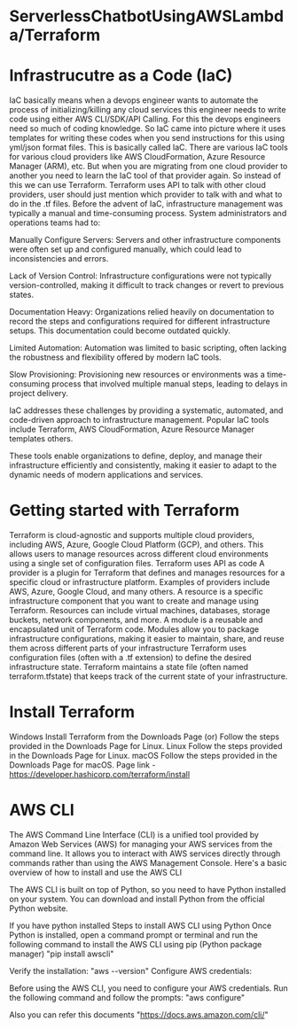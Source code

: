 # ServerlessChatbotUsingAWSLambda/Terraform


# Infrastrucutre as a Code (IaC)
IaC basically means when a devops engineer wants to automate the process of initializing/killing any cloud services this engineer needs to write code using either AWS CLI/SDK/API Calling. For this the devops engineers need so much of coding knowledge. So IaC came into picture where it uses templates for writing these codes when you send instructions for this using yml/json format files. This is basically called IaC.
There are various IaC tools for various cloud providers like AWS CloudFormation, Azure Resource Manager (ARM), etc. But when you are migrating from one cloud provider to another you need to learn the IaC tool of that provider again. So instead of this we can use Terraform. Terraform uses API to talk with other cloud providers, user should just mention which provider to talk with and what to do in the .tf files. 
Before the advent of IaC, infrastructure management was typically a manual and time-consuming process. System administrators and operations teams had to:

Manually Configure Servers: Servers and other infrastructure components were often set up and configured manually, which could lead to inconsistencies and errors.

Lack of Version Control: Infrastructure configurations were not typically version-controlled, making it difficult to track changes or revert to previous states.

Documentation Heavy: Organizations relied heavily on documentation to record the steps and configurations required for different infrastructure setups. This documentation could become outdated quickly.

Limited Automation: Automation was limited to basic scripting, often lacking the robustness and flexibility offered by modern IaC tools.

Slow Provisioning: Provisioning new resources or environments was a time-consuming process that involved multiple manual steps, leading to delays in project delivery.

IaC addresses these challenges by providing a systematic, automated, and code-driven approach to infrastructure management. Popular IaC tools include Terraform, AWS CloudFormation, Azure Resource Manager templates others.

These tools enable organizations to define, deploy, and manage their infrastructure efficiently and consistently, making it easier to adapt to the dynamic needs of modern applications and services.
# Getting started with Terraform 
Terraform is cloud-agnostic and supports multiple cloud providers, including AWS, Azure, Google Cloud Platform (GCP), and others. This allows users to manage resources across different cloud environments using a single set of configuration files.
Terraform uses API as code
 A provider is a plugin for Terraform that defines and manages resources for a specific cloud or infrastructure platform. Examples of providers include AWS, Azure, Google Cloud, and many others.
A resource is a specific infrastructure component that you want to create and manage using Terraform. Resources can include virtual machines, databases, storage buckets, network components, and more.
A module is a reusable and encapsulated unit of Terraform code. Modules allow you to package infrastructure configurations, making it easier to maintain, share, and reuse them across different parts of your infrastructure
Terraform uses configuration files (often with a .tf extension) to define the desired infrastructure state.
Terraform maintains a state file (often named terraform.tfstate) that keeps track of the current state of your infrastructure.

# Install Terraform 
Windows
Install Terraform from the Downloads Page
(or)
Follow the steps provided in the Downloads Page for Linux.
Linux
Follow the steps provided in the Downloads Page for Linux.
macOS
Follow the steps provided in the Downloads Page for macOS.
Page link - https://developer.hashicorp.com/terraform/install

# AWS CLI 

The AWS Command Line Interface (CLI) is a unified tool provided by Amazon Web Services (AWS) for managing your AWS services from the command line. It allows you to interact with AWS services directly through commands rather than using the AWS Management Console. Here's a basic overview of how to install and use the AWS CLI

The AWS CLI is built on top of Python, so you need to have Python installed on your system. You can download and install Python from the official Python website.

If you have python installed
Steps to install  AWS CLI using Python 
Once Python is installed, open a command prompt or terminal and run the following command to install the AWS CLI using pip (Python package manager)
"pip install awscli"

 Verify the installation:
 "aws --version"
 Configure AWS credentials:

Before using the AWS CLI, you need to configure your AWS credentials. Run the following command and follow the prompts:
"aws configure"

 Also you can refer this documents "https://docs.aws.amazon.com/cli/"
